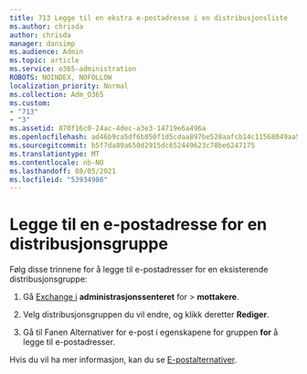 ```yaml
---
title: 713 Legge til en ekstra e-postadresse i en distribusjonsliste
ms.author: chrisda
author: chrisda
manager: dansimp
ms.audience: Admin
ms.topic: article
ms.service: o365-administration
ROBOTS: NOINDEX, NOFOLLOW
localization_priority: Normal
ms.collection: Adm_O365
ms.custom:
- "713"
- "3"
ms.assetid: 870f16c0-24ac-4dec-a3e3-14719e6a496a
ms.openlocfilehash: ad46b9ca5df6b050f1d5cdaa897be528aafcb14c11568049aa512c4f65645392
ms.sourcegitcommit: b5f7da89a650d2915dc652449623c78be6247175
ms.translationtype: MT
ms.contentlocale: nb-NO
ms.lasthandoff: 08/05/2021
ms.locfileid: "53934986"
---
```

# <a name="add-an-email-address-for-a-distribution-group"></a>Legge til en e-postadresse for en distribusjonsgruppe

Følg disse trinnene for å legge til e-postadresser for en eksisterende distribusjonsgruppe:

1. Gå [Exchange i](https://outlook.office365.com/ecp/) **administrasjonssenteret** for \> **mottakere**.

2. Velg distribusjonsgruppen du vil endre, og klikk deretter **Rediger**.

3. Gå til Fanen Alternativer for e-post i egenskapene for gruppen **for** å legge til e-postadresser. 

Hvis du vil ha mer informasjon, kan du se [E-postalternativer](https://technet.microsoft.com/library/bb124513.aspx#emailoptions).
